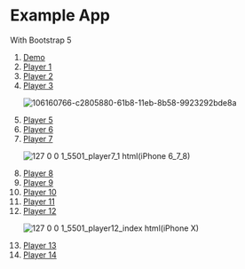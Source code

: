 # Example App

With Bootstrap 5

<ol>
  <li><a href="https://onysu.github.io/music-streaming/">Demo</a></li>
  <li><a href="https://onysu.github.io/music-streaming/player1.html">Player 1</a></li>
  <li><a href="https://onysu.github.io/music-streaming/player2.html">Player 2</a></li>
  <li><a href="https://onysu.github.io/music-streaming/player3.html">Player 3</a></li>

  ![106160766-c2805880-61b8-11eb-8b58-9923292bde8a](https://user-images.githubusercontent.com/14862922/106560712-09c06d80-655a-11eb-900a-35974ae0116d.png)
  
  <li><a href="https://onysu.github.io/music-streaming/player5/index.html">Player 5</a></li>
  <li><a href="https://onysu.github.io/music-streaming/player6/index.html">Player 6</a></li>
  <li><a href="https://onysu.github.io/music-streaming/player7/index.html">Player 7</a></li>

![127 0 0 1_5501_player7_1 html(iPhone 6_7_8)](https://user-images.githubusercontent.com/14862922/106560030-e34e0280-6558-11eb-96d5-19e4be4c870b.png)

  <li><a href="https://onysu.github.io/music-streaming/player8/index.html">Player 8</a></li>
  <li><a href="https://onysu.github.io/music-streaming/player9/index.html">Player 9</a></li>
  <li><a href="https://onysu.github.io/music-streaming/player10/index.html">Player 10</a></li>
  <li><a href="https://onysu.github.io/music-streaming/player11/index.html">Player 11</a></li>
  <li><a href="https://onysu.github.io/music-streaming/player12/index.html">Player 12</a></li>

![127 0 0 1_5501_player12_index html(iPhone X)](https://user-images.githubusercontent.com/14862922/106604817-bc142700-6592-11eb-9337-7c6754129488.png)

  <li><a href="https://onysu.github.io/music-streaming/player13/index.html">Player 13</a></li>
  <li><a href="https://onysu.github.io/music-streaming/player14/index.html">Player 14</a></li>
</ol>